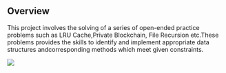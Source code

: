 ## Overview
This project involves the solving  of  a series of open-ended practice problems such as LRU Cache,Private Blockchain, File Recursion etc.These problems provides the skills to identify and implement appropriate data structures andcorresponding methods which meet given constraints.

<a href="ShowMeTheDataStructures"  >
<img src="https://user-images.githubusercontent.com/86887626/134783618-82f9f38c-3b91-4dab-80e5-f76188038e96.jpg"/>

